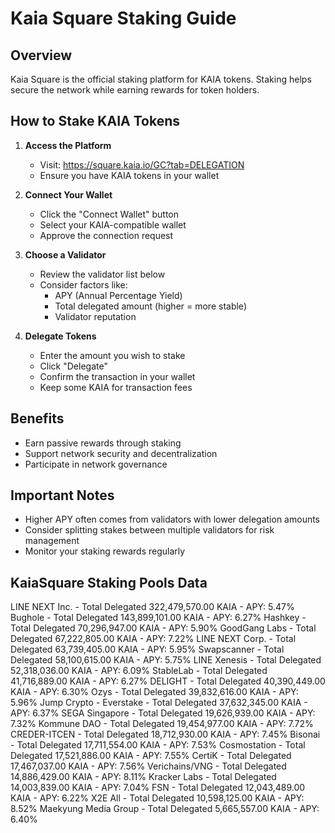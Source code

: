 # Kaia Square Staking Guide

## Overview
Kaia Square is the official staking platform for KAIA tokens. Staking helps secure the network while earning rewards for token holders.

## How to Stake KAIA Tokens
1. **Access the Platform**
   - Visit: https://square.kaia.io/GC?tab=DELEGATION
   - Ensure you have KAIA tokens in your wallet

2. **Connect Your Wallet**
   - Click the "Connect Wallet" button
   - Select your KAIA-compatible wallet
   - Approve the connection request

3. **Choose a Validator**
   - Review the validator list below
   - Consider factors like:
     - APY (Annual Percentage Yield)
     - Total delegated amount (higher = more stable)
     - Validator reputation

4. **Delegate Tokens**
   - Enter the amount you wish to stake
   - Click "Delegate"
   - Confirm the transaction in your wallet
   - Keep some KAIA for transaction fees

## Benefits
- Earn passive rewards through staking
- Support network security and decentralization
- Participate in network governance

## Important Notes
- Higher APY often comes from validators with lower delegation amounts
- Consider splitting stakes between multiple validators for risk management
- Monitor your staking rewards regularly


## KaiaSquare Staking Pools Data
LINE NEXT Inc. - Total Delegated 322,479,570.00 KAIA - APY: 5.47%
Bughole - Total Delegated 143,899,101.00 KAIA - APY: 6.27%
Hashkey - Total Delegated 70,296,947.00 KAIA - APY: 5.90%
GoodGang Labs - Total Delegated 67,222,805.00 KAIA - APY: 7.22%
LINE NEXT Corp. - Total Delegated 63,739,405.00 KAIA - APY: 5.95%
Swapscanner - Total Delegated 58,100,615.00 KAIA - APY: 5.75%
LINE Xenesis - Total Delegated 52,318,036.00 KAIA - APY: 6.09%
StableLab - Total Delegated 41,716,889.00 KAIA - APY: 6.27%
DELIGHT - Total Delegated 40,390,449.00 KAIA - APY: 6.30%
Ozys - Total Delegated 39,832,616.00 KAIA - APY: 5.96%
Jump Crypto - Everstake - Total Delegated 37,632,345.00 KAIA - APY: 6.37%
SEGA Singapore - Total Delegated 19,626,939.00 KAIA - APY: 7.32%
Kommune DAO - Total Delegated 19,454,977.00 KAIA - APY: 7.72%
CREDER-ITCEN - Total Delegated 18,712,930.00 KAIA - APY: 7.45%
Bisonai - Total Delegated 17,711,554.00 KAIA - APY: 7.53%
Cosmostation - Total Delegated 17,521,886.00 KAIA - APY: 7.55%
CertiK - Total Delegated 17,467,037.00 KAIA - APY: 7.56%
Verichains/VNG - Total Delegated 14,886,429.00 KAIA - APY: 8.11%
Kracker Labs - Total Delegated 14,003,839.00 KAIA - APY: 7.04%
FSN - Total Delegated 12,043,489.00 KAIA - APY: 6.22%
X2E All - Total Delegated 10,598,125.00 KAIA - APY: 8.52%
Maekyung Media Group - Total Delegated 5,665,557.00 KAIA - APY: 6.40%